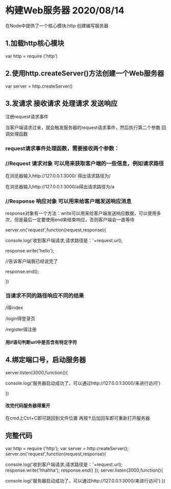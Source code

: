 # **构建Web服务器** 2020/08/14

在Node中提供了一个核心模块:http 创建编写服务器

## **1.加载http核心模块**

var http = require ('http')

## **2.使用http.createServer()方法创建一个Web服务器**

var server = http.createServer()

## **3.发请求 接收请求 处理请求 发送响应** 

注册request请求事件  

当客户端请求过来，就会触发服务器的request请求事件，然后执行第二个参数 回调处理函数



### **request请求事件处理函数，需要接收两个参数：**

### **//Request   请求对象** 可以用来获取客户端的一些信息，例如请求路径

  在浏览器输入http://127.0.0.1:3000/ 得出请求路径为/

  在浏览器输入http://127.0.0.1:3000/a得出请求路径为/a

### //Response 响应对象 可以用来给客户端发送响应消息

response对象有一个方法：write可以用来给客户端发送响应数据，可以使用多次，但是最后一定要使用end来结束响应，否则客户端会一直等待

server.on('request',function(request,response){

console.log('收到客户端请求,请求路径是：'+request.url);

response.write('hello');

//告诉客户端我已经说完了

response.end();

})

### 当请求不同的路径响应不同的结果

/得index

/login得登录页

/register得注册

#### 用if语句判断url中是否含有特定字符



## **4.绑定端口号，启动服务器** 

server.listen(3000,function(){

console.log('服务器启动成功了，可以通过http://127.0.0.1:3000/来进行访问')

})



#### 改完代码服务器得重开

在cmd上Ctrl+C即可跳回到文件位置 再按↑后加回车即可重新打开服务器



## **完整代码**

var http = require ('http');
var server = http.createServer();
server.on('request',function(request,response){

console.log('收到客户端请求,请求路径是：'+request.url);
response.write('hhahha');
response.end()
});
server.listen(3000,function(){

console.log('服务器启动成功了，可以通过http://127.0.0.1:3000/来进行访问')
})

